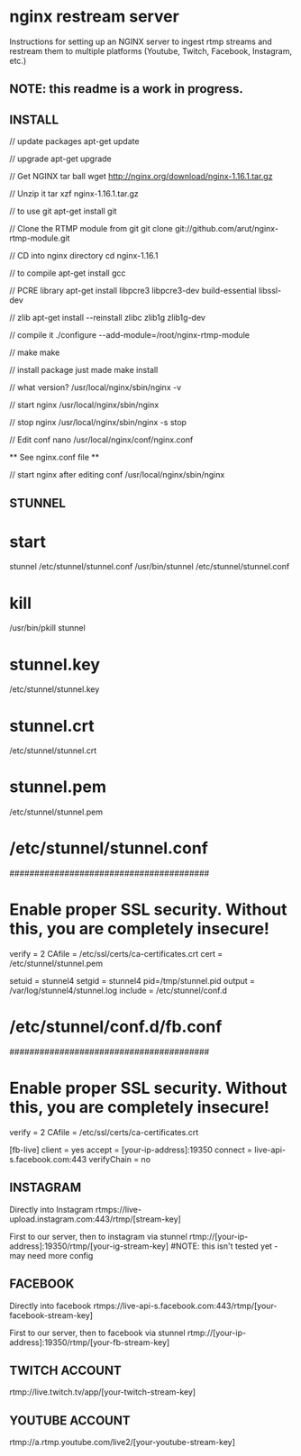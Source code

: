 # nginx restream server
Instructions for setting up an NGINX server to ingest rtmp streams and restream them to multiple platforms (Youtube, Twitch, Facebook, Instagram, etc.)

## NOTE: this readme is a work in progress.

INSTALL
------------------------------------------------
// update packages
apt-get update

// upgrade
apt-get upgrade

// Get NGINX tar ball
wget http://nginx.org/download/nginx-1.16.1.tar.gz

// Unzip it
tar xzf nginx-1.16.1.tar.gz

// to use git
apt-get install git

// Clone the RTMP module from git
git clone git://github.com/arut/nginx-rtmp-module.git

// CD into nginx directory
cd nginx-1.16.1

// to compile
apt-get install gcc

// PCRE library
apt-get install libpcre3 libpcre3-dev build-essential libssl-dev

// zlib
apt-get install --reinstall zlibc zlib1g zlib1g-dev

// compile it
./configure --add-module=/root/nginx-rtmp-module

// make
make

// install package just made
make install

// what version?
/usr/local/nginx/sbin/nginx -v

// start nginx
/usr/local/nginx/sbin/nginx

// stop nginx
/usr/local/nginx/sbin/nginx -s stop

// Edit conf
nano /usr/local/nginx/conf/nginx.conf

** See nginx.conf file **

// start nginx after editing conf
/usr/local/nginx/sbin/nginx



STUNNEL
------------------------------------------------
# start
stunnel /etc/stunnel/stunnel.conf
/usr/bin/stunnel /etc/stunnel/stunnel.conf

# kill
/usr/bin/pkill stunnel

# stunnel.key
/etc/stunnel/stunnel.key

# stunnel.crt
/etc/stunnel/stunnel.crt

# stunnel.pem
/etc/stunnel/stunnel.pem

# /etc/stunnel/stunnel.conf
########################################
# Enable proper SSL security.  Without this, you are completely insecure!
verify = 2
CAfile = /etc/ssl/certs/ca-certificates.crt
cert = /etc/stunnel/stunnel.pem

setuid = stunnel4
setgid = stunnel4
pid=/tmp/stunnel.pid
output = /var/log/stunnel4/stunnel.log
include = /etc/stunnel/conf.d



# /etc/stunnel/conf.d/fb.conf
########################################

# Enable proper SSL security.  Without this, you are completely insecure!
verify = 2
CAfile = /etc/ssl/certs/ca-certificates.crt

[fb-live]
client = yes
accept = [your-ip-address]:19350
connect = live-api-s.facebook.com:443
verifyChain = no


INSTAGRAM
------------------------------------------------
Directly into Instagram
rtmps://live-upload.instagram.com:443/rtmp/[stream-key]

First to our server, then to instagram via stunnel
rtmp://[your-ip-address]:19350/rtmp/[your-ig-stream-key]
#NOTE: this isn't tested yet - may need more config


FACEBOOK
------------------------------------------------
Directly into facebook
rtmps://live-api-s.facebook.com:443/rtmp/[your-facebook-stream-key]

First to our server, then to facebook via stunnel
rtmp://[your-ip-address]:19350/rtmp/[your-fb-stream-key]



TWITCH ACCOUNT
------------------------------------------------
rtmp://live.twitch.tv/app/[your-twitch-stream-key]



YOUTUBE ACCOUNT
------------------------------------------------

rtmp://a.rtmp.youtube.com/live2/[your-youtube-stream-key]

